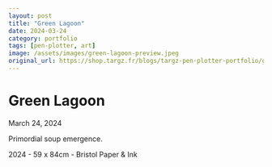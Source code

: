 ```yaml
---
layout: post
title: "Green Lagoon"
date: 2024-03-24
category: portfolio
tags: [pen-plotter, art]
image: /assets/images/green-lagoon-preview.jpeg
original_url: https://shop.targz.fr/blogs/targz-pen-plotter-portfolio/green-lagoon
---
```



# Green Lagoon
March 24, 2024

Primordial soup emergence.

2024 - 59 x 84cm - Bristol Paper & Ink
